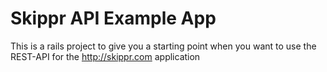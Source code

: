 Skippr API Example App
======================

This is a rails project to give you a starting point when you want to use
the REST-API for the http://skippr.com application
